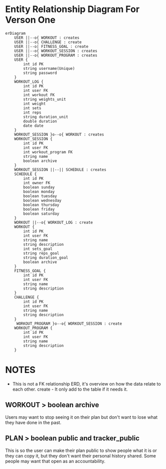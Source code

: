# Entity Relationship Diagram For Verson One

```mermaid
erDiagram
    USER ||--o{ WORKOUT : creates
    USER ||--o{ CHALLENGE : create
    USER ||--o| FITNESS_GOAL : create
    USER ||--o{ WORKOUT_SESSION : creates
    USER ||--o{ WORKOUT_PROGRAM : creates
    USER {
        int id PK
        string username(Unique)
        string password
    }
    WORKOUT_LOG {
        int id PK
        int user FK
        int workout FK
        string weights_unit
        int weight
        int sets
        int reps
        string duration_unit
        double duration
        date date
    }
    WORKOUT_SESSION }o--o{ WORKOUT : creates
    WORKOUT_SESSION {
        int id PK
        int user FK
        int workout_program FK
        string name
        boolean archive
    }
    WORKOUT_SESSION ||--|| SCHEDULE : creates
    SCHEDULE {
        int id PK
        int owner FK
        boolean sunday
        boolean monday
        boolean tuesday
        boolean wednesday
        boolean thursday
        boolean friday
        boolean saturday
    }
    WORKOUT ||--o{ WORKOUT_LOG : create
    WORKOUT {
        int id PK
        int user FK
        string name
        string description
        int sets_goal
        string reps_goal
        string duration_goal
        boolean archive
    }
    FITNESS_GOAL {
        int id PK
        int user FK
        string name
        string description
    }
    CHALLENGE {
        int id PK
        int user FK
        string name
        string description
    }
	 WORKOUT_PROGRAM }o--o{ WORKOUT_SESSION : create
    WORKOUT_PROGRAM {
        int id PK
        int user FK
        string name
        string description
    }
```

# NOTES

-  This is not a FK relationship ERD, it's overview on how the data relate to each other.
   create - It only add to the table if it needs it.

## WORKOUT > boolean archive

Users may want to stop seeing it on their plan but don't want to lose what they have done in the past.

## PLAN > boolean public and tracker_public

This is so the user can make their plan public to show people what it is or they can copy it, but they don't want their personal history shared. Some people may want that open as an accountability.
